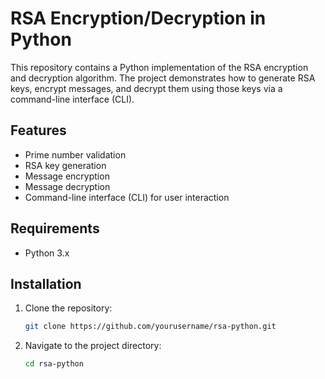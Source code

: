 # RSA Encryption/Decryption in Python

This repository contains a Python implementation of the RSA encryption and decryption algorithm. The project demonstrates how to generate RSA keys, encrypt messages, and decrypt them using those keys via a command-line interface (CLI).

## Features

- Prime number validation
- RSA key generation
- Message encryption
- Message decryption
- Command-line interface (CLI) for user interaction

## Requirements

- Python 3.x

## Installation

1. Clone the repository:
    ```bash
    git clone https://github.com/yourusername/rsa-python.git
    ```
2. Navigate to the project directory:
    ```bash
    cd rsa-python
    ```
